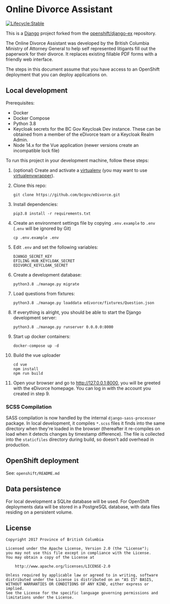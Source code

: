 # Online Divorce Assistant

[![Lifecycle:Stable](https://img.shields.io/badge/Lifecycle-Stable-97ca00)](<Redirect-URL>)

This is a [Django](http://www.djangoproject.com) project forked from the [openshift/django-ex](https://github.com/openshift/django-ex) repository.

The Online Divorce Assistant was developed by the British Columbia Ministry of Attorney General to help self represented litigants fill out the paperwork for their divorce.  It replaces existing fillable PDF forms with a friendly web interface.

The steps in this document assume that you have access to an OpenShift deployment that you can deploy applications on.

## Local development

Prerequisites:

* Docker
* Docker Compose
* Python 3.8
* Keycloak secrets for the BC Gov Keycloak Dev instance. These can be obtained from a member of the eDivorce team or a Keycloak Realm Admin.
* Node 14.x for the Vue application (newer versions create an incompatible lock file)

To run this project in your development machine, follow these steps:

1. (optional) Create and activate a [virtualenv](https://virtualenv.pypa.io/) (you may want to use [virtualenvwrapper](http://virtualenvwrapper.readthedocs.org/)).

2. Clone this repo:

    `git clone https://github.com/bcgov/eDivorce.git`

3. Install dependencies:

    `pip3.8 install -r requirements.txt`

4. Create an environment settings file by copying `.env.example` to `.env` (`.env` will be ignored by Git)

    `cp .env.example .env`

5. Edit `.env` and set the following variables:

    ```text
    DJANGO_SECRET_KEY
    EFILING_HUB_KEYCLOAK_SECRET
    EDIVORCE_KEYCLOAK_SECRET
    ```

6. Create a development database:

    `python3.8 ./manage.py migrate`

7. Load questions from fixtures:

    `python3.8 ./manage.py loaddata edivorce/fixtures/Question.json`

8. If everything is alright, you should be able to start the Django development server:

    `python3.8 ./manage.py runserver 0.0.0.0:8000`

9. Start up docker containers:

    `docker-compose up -d`

10. Build the vue uploader

    ```text
    cd vue
    npm install
    npm run build
    ```

11. Open your browser and go to <http://127.0.0.1:8000>, you will be greeted with the eDivorce homepage.  You can log in with the account you created in step 9.

### SCSS Compilation

SASS compilation is now handled by the internal `django-sass-processor` package.
In local development, it compiles `*.scss` files it finds into the same directory
when they're loaded in the browser (thereafter it re-compiles on load when it
detects changes by timestamp difference).  The file is collected into the
`staticfiles` directory during build, so doesn't add overhead in production.

## OpenShift deployment

See: `openshift/README.md`

## Data persistence

For local development a SQLite database will be used.  For OpenShift deployments data will be stored in a PostgreSQL database, with data files residing on a persistent volume.

## License

```text
Copyright 2017 Province of British Columbia

Licensed under the Apache License, Version 2.0 (the "License");
you may not use this file except in compliance with the License.
You may obtain a copy of the License at

    http://www.apache.org/licenses/LICENSE-2.0

Unless required by applicable law or agreed to in writing, software
distributed under the License is distributed on an "AS IS" BASIS,
WITHOUT WARRANTIES OR CONDITIONS OF ANY KIND, either express or implied.
See the License for the specific language governing permissions and
limitations under the License.
```
